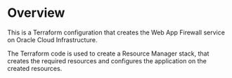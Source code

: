 # Overview
This is a Terraform configuration that creates the Web App Firewall service on Oracle Cloud Infrastructure.

The Terraform code is used to create a Resource Manager stack, that creates the required resources and configures the application on the created resources.